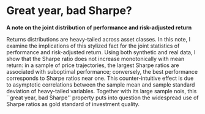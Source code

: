 # Great year, bad Sharpe?
**A note on the joint distribution of performance and risk-adjusted return**

Returns distributions are heavy-tailed across asset classes. 
In this note, I examine the implications of this stylized fact for the joint statistics of performance and risk-adjusted return. 
Using both synthetic and real data, I show that the Sharpe ratio does not increase monotonically with mean return: in a sample of price trajectories, the largest Sharpe ratios are associated with suboptimal performance; conversely, the best performance corresponds to Sharpe ratios near one. 
This counter-intuitive effect is due to asymptotic correlations between the sample mean and sample standard deviation of heavy-tailed variables. 
Together with its large sample nois, this ``great year, bad Sharpe'' property puts into question the widespread use of Sharpe ratios as gold standard of investment quality. 